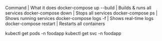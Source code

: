 Command | What it does
docker-compose up --build | Builds & runs all services
docker-compose down | Stops all services
docker-compose ps | Shows running services
docker-compose logs -f | Shows real-time logs
docker-compose restart | Restarts all containers

kubectl get pods -n foodapp
kubectl get svc -n foodapp
